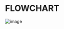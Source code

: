 # FLOWCHART 
![image](https://user-images.githubusercontent.com/101448322/160347751-4e5c28b5-9ce3-489e-aaa5-b042b97bf2a6.png)
